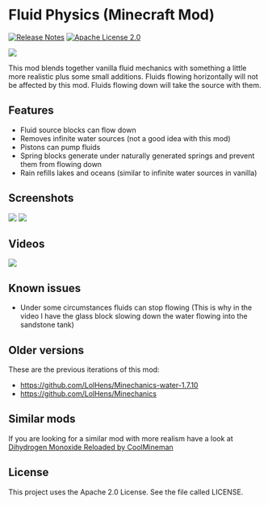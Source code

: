 # Fluid Physics (Minecraft Mod)
[![Release Notes](https://img.shields.io/github/release/LolHens/mc-fluid-physics.svg?maxAge=3600)](https://github.com/LolHens/mc-fluid-physics/releases/latest)
[![Apache License 2.0](https://img.shields.io/github/license/LolHens/mc-fluid-physics.svg?maxAge=3600)](https://www.apache.org/licenses/LICENSE-2.0)

[![](https://raw.githubusercontent.com/LolHens/mc-fluid-physics/master/src/main/resources/assets/fluidphysics/icon.png)](https://www.curseforge.com/minecraft/mc-mods/fluid-physics)

This mod blends together vanilla fluid mechanics with something a little more realistic plus some small additions.
Fluids flowing horizontally will not be affected by this mod. Fluids flowing down will take the source with them.

## Features
- Fluid source blocks can flow down
- Removes infinite water sources (not a good idea with this mod)
- Pistons can pump fluids
- Spring blocks generate under naturally generated springs and prevent them from flowing down
- Rain refills lakes and oceans (similar to infinite water sources in vanilla)

## Screenshots
![](https://raw.githubusercontent.com/LolHens/mc-fluid-physics/master/screenshots/2020-07-07_00.22.08.png)
![](https://raw.githubusercontent.com/LolHens/mc-fluid-physics/master/screenshots/2020-07-07_01.09.31.png)

## Videos
[![](https://img.youtube.com/vi/ruu0PwRRzL8/0.jpg)](https://www.youtube.com/watch?v=ruu0PwRRzL8)

## Known issues
- Under some circumstances fluids can stop flowing (This is why in the video I have the glass block slowing down the water flowing into the sandstone tank)

## Older versions
These are the previous iterations of this mod:
- https://github.com/LolHens/Minechanics-water-1.7.10
- https://github.com/LolHens/Minechanics

## Similar mods
If you are looking for a similar mod with more realism have a look at [Dihydrogen Monoxide Reloaded by CoolMineman](https://github.com/CoolMineman/Dihydrogen-Monoxide-Reloaded)

## License
This project uses the Apache 2.0 License. See the file called LICENSE.
